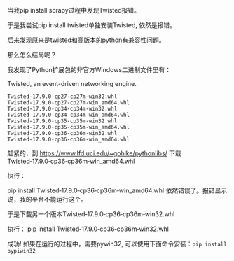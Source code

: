 <!--
 * @Description:
 * @Author: 焦国峰
 * @Github: https://github.com/clement-jiao
 * @Date: 2020-04-30 23:08:34
 * @LastEditors: clement-jiao
 * @LastEditTime: 2020-04-30 23:09:58
 -->
当我pip install scrapy过程中发现Twisted报错。

于是我尝试pip install twisted单独安装Twisted, 依然是报错。

后来发现原来是twisted和高版本的python有兼容性问题。

那么怎么结局呢？

我发现了Python扩展包的非官方Windows二进制文件里有：

Twisted, an event-driven networking engine.
```
Twisted‑17.9.0‑cp27‑cp27m‑win32.whl
Twisted‑17.9.0‑cp27‑cp27m‑win_amd64.whl
Twisted‑17.9.0‑cp34‑cp34m‑win32.whl
Twisted‑17.9.0‑cp34‑cp34m‑win_amd64.whl
Twisted‑17.9.0‑cp35‑cp35m‑win32.whl
Twisted‑17.9.0‑cp35‑cp35m‑win_amd64.whl
Twisted‑17.9.0‑cp36‑cp36m‑win32.whl
Twisted‑17.9.0‑cp36‑cp36m‑win_amd64.whl
```
赶紧的，到 https://www.lfd.uci.edu/~gohlke/pythonlibs/ 下载 Twisted‑17.9.0‑cp36‑cp36m‑win_amd64.whl

执行：

pip install  Twisted‑17.9.0‑cp36‑cp36m‑win_amd64.whl
依然错误了。报错显示说，我的平台不能运行这个。

于是下载另一个版本Twisted‑17.9.0‑cp36‑cp36m‑win32.whl

执行：
pip install  Twisted‑17.9.0‑cp36‑cp36m‑win32.whl

成功!
如果在运行的过程中，需要pywin32, 可以使用下面命令安装：`pip install pypiwin32`
